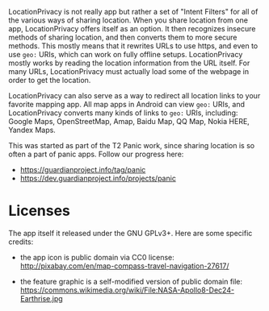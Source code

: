 
LocationPrivacy is not really app but rather a set of "Intent Filters" for all
of the various ways of sharing location.  When you share location from one
app, LocationPrivacy offers itself as an option.  It then recognizes insecure
methods of sharing location, and then converts them to more secure methods.
This mostly means that it rewrites URLs to use https, and even to use `geo:`
URIs, which can work on fully offline setups.  LocationPrivacy mostly works by
reading the location information from the URL itself.  For many URLs,
LocationPrivacy must actually load some of the webpage in order to get the
location.

LocationPrivacy can also serve as a way to redirect all location links to your
favorite mapping app.  All map apps in Android can view `geo:` URIs, and
LocationPrivacy converts many kinds of links to `geo:` URIs, including: Google
Maps, OpenStreetMap, Amap, Baidu Map, QQ Map, Nokia HERE, Yandex Maps.

This was started as part of the T2 Panic work, since sharing location is so
often a part of panic apps.  Follow our progress here:

* https://guardianproject.info/tag/panic
* https://dev.guardianproject.info/projects/panic


Licenses
========

The app itself it released under the GNU GPLv3+.  Here are some specific
credits:

* the app icon is public domain via CC0 license:
  http://pixabay.com/en/map-compass-travel-navigation-27617/

* the feature graphic is a self-modified version of public domain file:
  https://commons.wikimedia.org/wiki/File:NASA-Apollo8-Dec24-Earthrise.jpg

